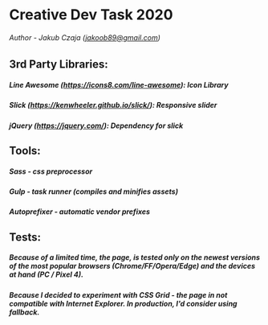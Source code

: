 # Creative Dev Task 2020
###### Author - Jakub Czaja (jakoob89@gmail.com)

## 3rd Party Libraries:
##### Line Awesome (https://icons8.com/line-awesome): Icon Library
##### Slick (https://kenwheeler.github.io/slick/): Responsive slider
##### jQuery (https://jquery.com/): Dependency for slick

## Tools:
##### Sass - css preprocessor
##### Gulp - task runner (compiles and minifies assets)
##### Autoprefixer - automatic vendor prefixes

## Tests:
##### Because of a limited time, the page, is tested only on the newest versions of the most popular browsers (Chrome/FF/Opera/Edge) and the devices at hand (PC / Pixel 4).
##### Because I decided to experiment with CSS Grid - the page in not compatible with Internet Explorer. In production, I'd consider using fallback.